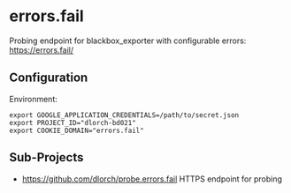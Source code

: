 errors.fail
===========

Probing endpoint for blackbox_exporter with configurable errors: https://errors.fail/

Configuration
-------------

Environment:

```
export GOOGLE_APPLICATION_CREDENTIALS=/path/to/secret.json
export PROJECT_ID="dlorch-bd021"
export COOKIE_DOMAIN="errors.fail"
```

Sub-Projects
------------

* https://github.com/dlorch/probe.errors.fail HTTPS endpoint for probing
